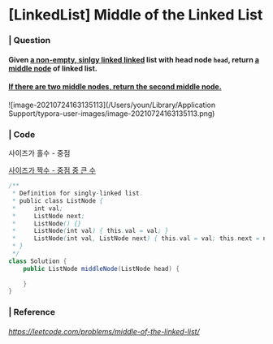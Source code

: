 # [LinkedList] Middle of the Linked List

### | Question

#### Given <u>a non-empty, sinlgy linked linked</u> list with head node `head`, return <u>a middle node</u> of linked list.

#### <u>If there are two middle nodes, return the second middle node.</u>

![image-20210724163135113](/Users/youn/Library/Application Support/typora-user-images/image-20210724163135113.png)

### | Code

사이즈가 홀수 - 중점 

<u>사이즈가 짝수 - 중점 중 큰 수</u> 

```java
/**
 * Definition for singly-linked list.
 * public class ListNode {
 *     int val;
 *     ListNode next;
 *     ListNode() {}
 *     ListNode(int val) { this.val = val; }
 *     ListNode(int val, ListNode next) { this.val = val; this.next = next; }
 * }
 */
class Solution {
    public ListNode middleNode(ListNode head) {
        
    }
}
```

### | Reference

###### https://leetcode.com/problems/middle-of-the-linked-list/